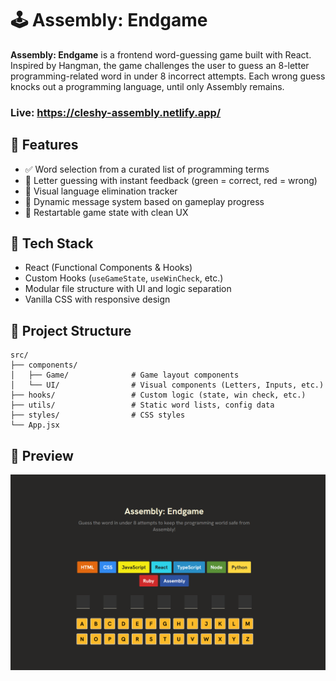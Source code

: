 # 🕹️ Assembly: Endgame

**Assembly: Endgame** is a frontend word-guessing game built with React. Inspired by Hangman, the game challenges the user to guess an 8-letter programming-related word in under 8 incorrect attempts. Each wrong guess knocks out a programming language, until only Assembly remains.

### Live: https://cleshy-assembly.netlify.app/

## 🚀 Features

- ✅ Word selection from a curated list of programming terms
- 🎯 Letter guessing with instant feedback (green = correct, red = wrong)
- 🧠 Visual language elimination tracker
- 📢 Dynamic message system based on gameplay progress
- 🔁 Restartable game state with clean UX

## 🧱 Tech Stack

- React (Functional Components & Hooks)
- Custom Hooks (`useGameState`, `useWinCheck`, etc.)
- Modular file structure with UI and logic separation
- Vanilla CSS with responsive design

## 📂 Project Structure

```
src/
├── components/
│   ├── Game/              # Game layout components
│   └── UI/                # Visual components (Letters, Inputs, etc.)
├── hooks/                 # Custom logic (state, win check, etc.)
├── utils/                 # Static word lists, config data
├── styles/                # CSS styles
└── App.jsx
```

## 📸 Preview

![Game Preview](./desktop.PNG)
